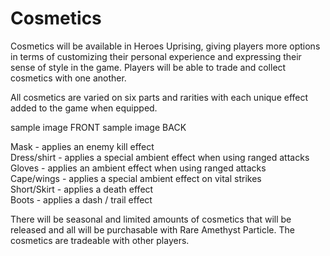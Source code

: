 # Cosmetics

Cosmetics will be available in Heroes Uprising, giving players more options in terms of customizing their personal experience and expressing their sense of style in the game. Players will be able to trade and collect cosmetics with one another.

All cosmetics are varied on six parts and rarities with each unique effect added to the game when equipped.



sample image FRONT                                                                 sample image BACK





&#x20;  &#x20;



Mask - applies an enemy kill effect\
Dress/shirt - applies a special ambient effect when using ranged attacks\
Gloves - applies an ambient effect when using ranged attacks\
Cape/wings - applies a special ambient effect on vital strikes\
Short/Skirt - applies a death effect\
Boots - applies a dash / trail effect

There will be seasonal and limited amounts of cosmetics that will be released and all will be purchasable with Rare Amethyst Particle. The cosmetics are tradeable with other players.
